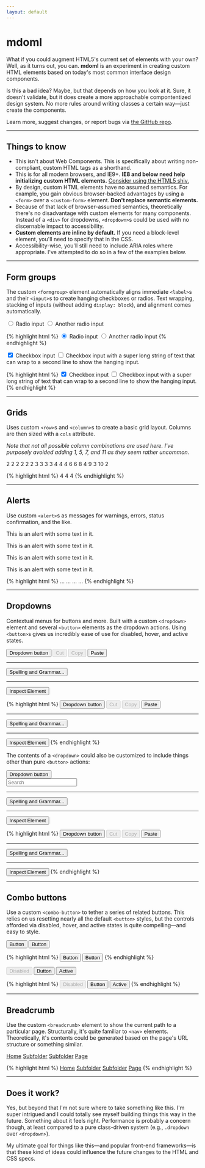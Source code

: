 ```yaml
---
layout: default
---
```


# mdoml

What if you could augment HTML5's current set of elements with your own? Well, as it turns out, you can. **mdoml** is an experiment in creating custom HTML elements based on today's most common interface design components.

Is this a bad idea? Maybe, but that depends on how you look at it. Sure, it doesn't validate, but it does create a more approachable compontentized design system. No more rules around writing classes a certain way—just create the components.

Learn more, suggest changes, or report bugs via [the GitHub repo](https://github.com/mdo/mdoml).

---

## Things to know

* This isn't about Web Components. This is specifically about writing non-compliant, custom HTML tags as a shorthand.
* This is for all modern browsers, and IE9+. **IE8 and below need help initializing custom HTML elements.** [Consider using the HTML5 shiv.](https://github.com/aFarkas/html5shiv)
* By design, custom HTML elements have no assumed semantics. For example, you gain obvious browser-backed advantages by using a `<form>` over a `<custom-form>` element. **Don't replace semantic elements.**
* Because of that lack of browser-assumed semantics, theoretically there's no disadvantage with custom elements for many components. Instead of a `<div>` for dropdowns, `<dropdown>`s could be used with no discernable impact to accessibility.
* **Custom elements are inline by default.** If you need a block-level element, you'll need to specify that in the CSS.
* Accessibility-wise, you'll still need to include ARIA roles where appropriate. I've attempted to do so in a few of the examples below.

---

## Form groups

The custom `<formgroup>` element automatically aligns immediate `<label>`s and their `<input>`s to create hanging checkboxes or radios. Text wrapping, stacking of inputs (without adding `display: block`), and alignment comes automatically.

<formgroup>
  <label for="radio1">
    <input type="radio" id="radio1" name="radios" checked>
    Radio input
  </label>
  <label for="radio2">
    <input type="radio" id="radio2" name="radios">
    Another radio input
  </label>
</formgroup>

{% highlight html %}
<formgroup>
  <label for="radio1">
    <input type="radio" id="radio1" name="radios" checked>
    Radio input
  </label>
  <label for="radio2">
    <input type="radio" id="radio2" name="radios">
    Another radio input
  </label>
</formgroup>
{% endhighlight %}

<formgroup>
  <label for="checkbox1">
    <input type="checkbox" id="checkbox1" checked>
    Checkbox input
  </label>
  <label for="checkbox2">
    <input type="checkbox" id="checkbox2">
    Checkbox input with a super long string of text that can wrap to a second line to show the hanging input.
  </label>
</formgroup>

{% highlight html %}
<formgroup>
  <label for="checkbox1">
    <input type="checkbox" id="checkbox1" checked>
    Checkbox input
  </label>
  <label for="checkbox2">
    <input type="checkbox" id="checkbox2">
    Checkbox input with a super long string of text that can wrap to a second line to show the hanging input.
  </label>
</formgroup>
{% endhighlight %}

---

## Grids

Uses custom `<row>`s and `<column>`s to create a basic grid layout. Columns are then sized with a `cols` attribute.

*Note that not all possible column combinations are used here. I've purposely avoided adding 1, 5, 7, and 11 as they seem rather uncommon.*

<row>
  <column cols="2">2</column>
  <column cols="2">2</column>
  <column cols="2">2</column>
  <column cols="2">2</column>
  <column cols="2">2</column>
  <column cols="2">2</column>
</row>

<row>
  <column cols="3">3</column>
  <column cols="3">3</column>
  <column cols="3">3</column>
  <column cols="3">3</column>
</row>

<row>
  <column cols="4">4</column>
  <column cols="4">4</column>
  <column cols="4">4</column>
</row>

<row>
  <column cols="6">6</column>
  <column cols="6">6</column>
</row>

<row>
  <column cols="8">8</column>
  <column cols="4">4</column>
</row>

<row>
  <column cols="9">9</column>
  <column cols="3">3</column>
</row>

<row>
  <column cols="10">10</column>
  <column cols="2">2</column>
</row>

{% highlight html %}
<row>
  <column cols="4">4</column>
  <column cols="4">4</column>
  <column cols="4">4</column>
</row>
{% endhighlight %}

---

## Alerts

Use custom `<alert>`s as messages for warnings, errors, status confirmation, and the like.

<alert>
  <p>This is an alert with some text in it.</p>
</alert>

<alert is="info">
  <p>This is an alert with some text in it.</p>
</alert>

<alert is="warning">
  <p>This is an alert with some text in it.</p>
</alert>

<alert is="danger">
  <p>This is an alert with some text in it.</p>
</alert>

{% highlight html %}
<alert>...</alert>
<alert is="info">...</alert>
<alert is="warning">...</alert>
<alert is="danger">...</alert>
{% endhighlight %}

---

## Dropdowns

Contextual menus for buttons and more. Built with a custom `<dropdown>` element and several `<button>` elements as the dropdown actions. Using `<button>`s gives us incredibly ease of use for disabled, hover, and active states.

<div>
<button type="button" id="dropdown-toggle" active>
  Dropdown button
</button>
<dropdown role="menu" aria-labelledby="dropdown-toggle">
  <button type="button" disabled>Cut</button>
  <button type="button" disabled>Copy</button>
  <button type="button">Paste</button>
  <hr>
  <button type="button">Spelling and Grammar...</button>
  <hr>
  <button type="button">Inspect Element</button>
</dropdown>
</div>

{% highlight html %}
<button type="button" id="dropdown-toggle" active>
  Dropdown button
</button>
<dropdown role="menu" aria-labelledby="dropdown-toggle">
  <button type="button" disabled>Cut</button>
  <button type="button" disabled>Copy</button>
  <button type="button">Paste</button>
  <hr>
  <button type="button">Spelling and Grammar...</button>
  <hr>
  <button type="button">Inspect Element</button>
</dropdown>
{% endhighlight %}

The contents of a `<dropdown>` could also be customized to include things other than pure `<button>` actions:

<div>
<button type="button" id="dropdown-toggle" active>
  Dropdown button
</button>
<dropdown role="menu" aria-labelledby="dropdown-toggle">
  <form>
    <input type="text" placeholder="Search">
  </form>
  <hr>
  <button type="button">Spelling and Grammar...</button>
  <hr>
  <button type="button">Inspect Element</button>
</dropdown>
</div>

{% highlight html %}
<button type="button" id="dropdown-toggle" active>
  Dropdown button
</button>
<dropdown role="menu" aria-labelledby="dropdown-toggle">
  <button type="button" disabled>Cut</button>
  <button type="button" disabled>Copy</button>
  <button type="button">Paste</button>
  <hr>
  <button type="button">Spelling and Grammar...</button>
  <hr>
  <button type="button">Inspect Element</button>
</dropdown>
{% endhighlight %}


---

## Combo buttons

Use a custom `<combo-button>` to tether a series of related buttons. This relies on us resetting nearly all the default `<button>` styles, but the controls afforded via disabled, hover, and active states is quite compelling—and easy to style.

<combo-button role="group" aria-label="Combo button">
  <button type="button">Button</button>
  <button type="button">Button</button>
</combo-button>

{% highlight html %}
<combo-button role="group" aria-label="Combo button">
  <button type="button">Button</button>
  <button type="button">Button</button>
</combo-button>
{% endhighlight %}

<combo-button role="group" aria-label="Combo button with disabled button">
  <button type="button" disabled>Disabled</button>
  <button type="button">Button</button>
  <button type="button" active>Active</button>
</combo-button>

{% highlight html %}
<combo-button role="group" aria-label="Combo button with disabled button">
  <button type="button" disabled>Disabled</button>
  <button type="button">Button</button>
  <button type="button" active>Active</button>
</combo-button>
{% endhighlight %}

---

## Breadcrumb

Use the custom `<breadcrumb>` element to show the current path to a particular page. Structurally, it's quite familiar to `<nav>` elements. Theoretically, it's contents could be generated based on the page's URL structure or something similar.

<breadcrumb>
  <a href="#">Home</a>
  <a href="#">Subfolder</a>
  <a href="#">Subfolder</a>
  <a href="#">Page</a>
</breadcrumb>

{% highlight html %}
<breadcrumb>
  <a href="#">Home</a>
  <a href="#">Subfolder</a>
  <a href="#">Subfolder</a>
  <a href="#">Page</a>
</breadcrumb>
{% endhighlight %}

---

## Does it work?

Yes, but beyond that I'm not sure where to take something like this. I'm super intrigued and I could totally see myself building things this way in the future. Something about it feels right. Performance is probably a concern though, at least compared to a pure class-driven system (e.g., `.dropdown` over `<dropdown>`).

My ultimate goal for things like this—and popular front-end frameworks—is that these kind of ideas could influence the future changes to the HTML and CSS specs.

